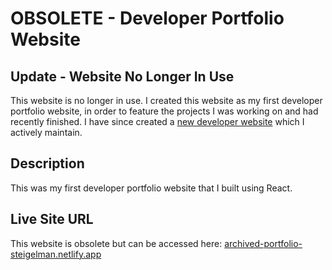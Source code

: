 # OBSOLETE - Developer Portfolio Website

## Update - Website No Longer In Use
This website is no longer in use. I created this website as my first developer portfolio website, in order to feature the projects I was working on and had recently finished. I have since created a [new developer website](https://www.helloimjoey.com/) which I actively maintain.

## Description
This was my first developer portfolio website that I built using React.

## Live Site URL
This website is obsolete but can be accessed here: [archived-portfolio-steigelman.netlify.app](archived-portfolio-steigelman.netlify.app)
